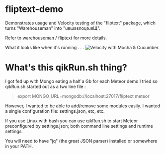 # fliptext-demo
Demonstrates usage and Velocity testing of the "fliptext" package, which turns "Warehouseman" into "uɐɯǝsnoɥǝɹɐЩ".

Refer to [warehouseman](https://github.com/warehouseman) / [fliptext](https://github.com/warehouseman/fliptext) for more details.

What it looks like when it's running . . . 
![Velocity with Mocha & Cucumber.](http://i.imgur.com/G0gpavT.png)

# What's this qikRun.sh thing?

I got fed up with Mongo eating a half a Gb for each Meteor demo I tried so  qikRun.sh started out as a two line file :

> export MONGO_URL=mongodb://localhost:27017/fliptext
> meteor

However, I wanted to be able to add/remove some modules easily.  I wanted a single configuration file: settings.json, etc, etc.

If you use Linux with bash you can use qikRun.sh to start Meteor preconfigured by settings.json; both command line settings and runtime settings.

You will need to have "jq" (the great JSON parser) installed or somewhere in your PATH.




